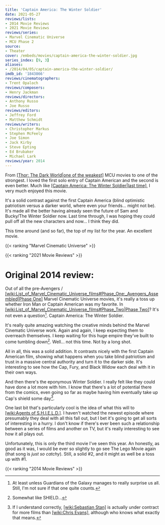 ```yaml
---
title: 'Captain America: The Winter Soldier'
date: 2021-05-27
reviews/lists:
- 2014 Movie Reviews
- 2021 Movie Reviews
reviews/series:
- Marvel Cinematic Universe
- MCU Phase 2
source:
- Theater
cover: /embeds/movies/captain-america-the-winter-soldier.jpg
series_index: [9, 3]
aliases: 
- /2014/04/05/captain-america-the-winter-soldier/
imdb_id: '1843866'
reviews/cinematographers:
- Trent Opaloch
reviews/composers:
- Henry Jackman
reviews/directors:
- Anthony Russo
- Joe Russo
reviews/editors:
- Jeffrey Ford
- Matthew Schmidt
reviews/writers:
- Christopher Markus
- Stephen McFeely
- Joe Simon
- Jack Kirby
- Steve Epting
- Ed Brubaker
- Michael Lark
reviews/year: 2014
---
```

From [[Thor: The Dark World|one of the weakest]]() MCU movies to one of the strongest. I loved the first solo entry of Captain American and the second is even better. Much like [[Captain America: The Winter Soldier|last time]](), I very much enjoyed this movie. 

It's a solid contrast against the first Captain America (blind optimistic patriotism versus a darker world, where even your friends... might not be). It's made all the better having already seen the future of Sam and Bucky/The Winter Soldier now. Last time through, I was hoping they could pull off all the new characters and now... I think they did. 

This time around (and so far), the top of my list for the year. An excellent movie. 

{{< ranking "Marvel Cinematic Universe" >}}

{{< ranking "2021 Movie Reviews" >}}

# Original 2014 review:

Out of all the pre-Avengers / [[wiki:List_of_Marvel_Cinematic_Universe_films#Phase_One:_Avengers_Assembled|Phase One]]() Marvel Cinematic Universe movies, it's really a toss up whether Iron Man or Captain American was my favorite. In [[wiki:List_of_Marvel_Cinematic_Universe_films#Phase_Two|Phase Two]]()? It's not even a question[^1]. Captain America: The Winter Soldier.

<!--more-->

It's really quite amazing watching the creative minds behind the Marvel Cinematic Universe work. Again and again, I keep expecting them to overreach themselves. I keep waiting for this huge empire they've built to come tumbling down[^2]. Well... not this time. Not by a long shot.

All in all, this was a solid addition. It contrasts nicely with the first Captain American film, showing what happens when you take blind patriotism and trust in a massive central authority and turn it to the darker side. It's interesting to see how the Cap, Fury, and Black Widow each deal with it in their own ways.

And then there's the eponymous Winter Soldier. I really felt like they could have done a lot more with him. I know that there's a lot of potential there from the comics, even going so far as maybe having him eventually take up Cap's shield some day[^3].

One last bit that's particularly cool is the idea of what this will to [[wiki:Agents of S.H.I.E.L.D.]](). I haven't watched the newest episode where presumably they deal with all this fall out, but I bet it's going to get all sorts of interesting in a hurry. I don't know if there's ever been such a relationship between a series of films and another on TV, but it's really interesting to see how it all plays out.

Unfortunately, this is only the third movie I've seen this year. An honestly, as good as it was, I would be ever so slightly to go see The Lego Movie again (that song is *just so *catchy**). Still, a solid #2, and it might as well be a toss up with #1.

{{< ranking "2014 Movie Reviews" >}}

[^1]: At least unless Guardians of the Galaxy manages to really surprise us all. Still, I'm not sure if that one quite counts.
[^2]: Somewhat like SHIELD...
[^3]: If I understand correctly, [[wiki:Sebastian Stan]]() is actually under contract for more films than [[wiki:Chris Evans]](), although who knows what exactly that means.